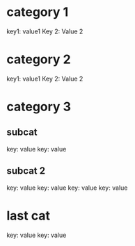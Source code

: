 # category 1

key1: value1
Key 2: Value 2 <!-- Comment... -->

# category 2

key1: value1
Key 2: Value 2 <!-- Comment... -->

# category 3

## subcat

key: value
key: value

## subcat 2

key: value
key: value
key: value
key: value

# last cat

key: value
key: value
